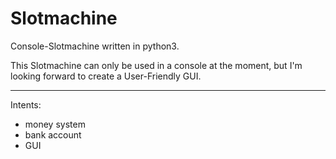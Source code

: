 # Slotmachine
Console-Slotmachine written in python3.

This Slotmachine can only be used in a console at the moment, but I'm looking forward to create a User-Friendly GUI.

---

Intents:
- money system
- bank account
- GUI
